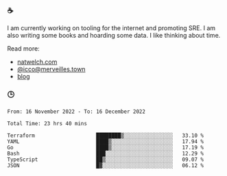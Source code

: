 ### ☕

I am currently working on tooling for the internet and promoting SRE. I am also writing some books and hoarding some data. I like thinking about time. 

Read more:

 - [natwelch.com](https://natwelch.com)
 - [@icco@merveilles.town](https://merveilles.town/@icco)
 - [blog](https://writing.natwelch.com)

### 🕒

<!--START_SECTION:waka-->

```text
From: 16 November 2022 - To: 16 December 2022

Total Time: 23 hrs 40 mins

Terraform                    ████████▒░░░░░░░░░░░░░░░░   33.10 %
YAML                         ████▒░░░░░░░░░░░░░░░░░░░░   17.94 %
Go                           ████▒░░░░░░░░░░░░░░░░░░░░   17.19 %
Bash                         ███░░░░░░░░░░░░░░░░░░░░░░   12.29 %
TypeScript                   ██▒░░░░░░░░░░░░░░░░░░░░░░   09.07 %
JSON                         █▓░░░░░░░░░░░░░░░░░░░░░░░   06.12 %
```

<!--END_SECTION:waka-->
